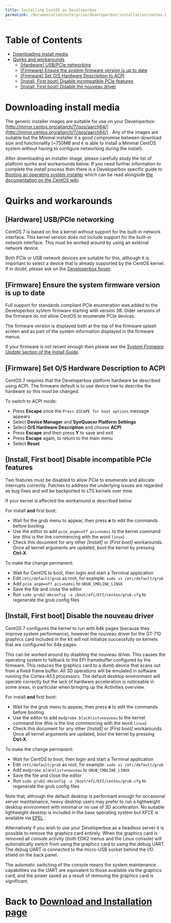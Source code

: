 ```yaml
---
title: Installing CentOS on Developerbox
permalink: /documentation/enterprise/developerbox/installation/centos.html
---
```

# Table of Contents

   * [Downloading install media](#downloading-install-media)
   * [Quirks and workarounds](#quirks-and-workarounds)
      * [[Hardware] USB/PCIe networking](#hardware-usbpcie-networking)
      * [[Firmware] Ensure the system firmware version is up to date](#firmware-ensure-the-system-firmware-is-up-to-date)
      * [[Firmware] Set O/S Hardware Description to ACPI](#firmware-set-os-hardware-description-to-acpi)
      * [[Install, First boot] Disable incompatible PCIe features](#install-first-boot-disable-incompatible-pcie-features)
      * [[Install, First boot] Disable the nouveau driver](#install-first-boot-disable-the-nouveau-driver)

<!-- Created by [gh-md-toc](https://github.com/ekalinin/github-markdown-toc) -->

# Downloading install media

The generic installer images are suitable for use on your Developerbox:
[http://mirror.centos.org/altarch/7/isos/aarch64/](http://mirror.centos.org/altarch/7/isos/aarch64/) .
Any of the images are
suitable but the Minimal installer it a good compromise between download
size and functionality (~750MB and it is able to install a Minimal
CentOS system without having to configure networking during the
install).

After downloading an installer image, please carefully study the list of
platform quirks and workarounds below. If you need further information
to complete the install process then there is a Developerbox specific
guide to [Booting an operating system installer](./) which can be read
alongside [the documentation on the CentOS
wiki](https://wiki.centos.org/Documentation).

# Quirks and workarounds

## [Hardware] USB/PCIe networking

CentOS 7 is based on the a kernel without support for
the built-in network interface. This kernel version does not include
support for the built-in
network interface. This must be worked around by using an external network
device.

Both PCIe or USB network devices are suitable for this, although it is
important to select a device that is already supported by the CentOS
kernel. If in doubt, please ask on the [Developerbox
forum](https://discuss.96boards.org/c/products/developerbox).

## [Firmware] Ensure the system firmware version is up to date

Full support for standards compliant PCIe enumeration was added to the
Developerbox system firmware starting with version 38. Older versions of the
firmware do not allow CentOS to enumerate PCIe devices.

The firmware version is displayed both at the top of the firmware splash screen
and as part of the system information displayed in the firmware menus.

If your firmware is not recent enough then please see the [*System Firmware Update*
section of the Install Guide](README.md#system-firmware-update).

## [Firmware] Set O/S Hardware Description to ACPI

CentOS 7 requires that the Developerbox platform hardware be
described using ACPI. The firmware default is to use device
tree to describe the hardware so this must be changed.

To switch to ACPI mode:

 * Press **Escape** once the `Press ESCAPE for boot options` message
   appears
 * Select **Device Manager** and **SynQuacer Platform Settings**
 * Select **O/S Hardware Description** and choose **ACPI**
 * Press **Escape** and then press **Y** to save and exit
 * Press **Escape** again, to return to the main menu
 * Select **Reset**

## [Install, First boot] Disable incompatible PCIe features

Two features must be disabled to allow PCIe to enumerate and allocate
interrupts correctly. Patches to address the underlying issues are
regarded as bug fixes and will be backported to LTS kernels over time.

If your kernel is affected the workaround is described below

For install **and** first boot:

 * Wait for the grub menu to appear, then press **e** to edit the
   commands before booting
 * Use the editor to add `pcie_aspm=off pci=nomsi` to the kernel command line (this
   is the line commencing with the word `linux`)
 * Check this document for any other *[Install]* or *[First boot]*
   workarounds. Once all kernel arguments are updated, boot the kernel
   by pressing **Ctrl-X**.

To make the change permanent:

 * Wait for CentOS to boot, then login and start a Terminal application
 * Edit `/etc/default/grub` as root, for example: `sudo vi /etc/default/grub`
 * Add `pcie_aspm=off pci=nomsi` to `GRUB_CMDLINE_LINUX`
 * Save the file and close the editor
 * Run `sudo grub2-mkconfig -o /boot/efi/EFI/centos/grub.cfg` to
   regenerate the grub config files

## [Install, First boot] Disable the nouveau driver

CentOS 7 configures the kernel to run with 64k pages (because they
improve system performance), however the nouveau driver for the GT-710
graphics card included in the kit will not initialize successfully
on kernels that are configured for 64k pages.

This can be worked around by disabling the nouveau driver. This causes
the operating system to fallback to the EFI framebuffer configured by
the firmware. This reduces the graphics card to a dumb device that scans
out from a fixed frame buffer. All 3D operations will be emulated in
software running the Cortex-A53 processors. The default desktop environment
will operate correctly but the lack of hardware acceleration is noticeable
in some areas, in particular when bringing up the Activities overview.

For install **and** first boot:

 * Wait for the grub menu to appear, then press **e** to edit the
   commands before booting
 * Use the editor to add `modprobe.blacklist=nouveau` to the kernel command line (this
   is the line commencing with the word `linux`)
 * Check this document for any other *[Install]* or *[First boot]*
   workarounds. Once all kernel arguments are updated, boot the kernel
   by pressing **Ctrl-X**.

To make the change permanent:

 * Wait for CentOS to boot, then login and start a Terminal application
 * Edit `/etc/default/grub` as root, for example: `sudo vi /etc/default/grub`
 * Add `modprobe.blacklist=nouveau` to `GRUB_CMDLINE_LINUX`
 * Save the file and close the editor
 * Run `sudo grub2-mkconfig -o /boot/efi/EFI/centos/grub.cfg` to
   regenerate the grub config files

Note that, although the default desktop is performant enough for occasional
server maintainance, heavy desktop users may prefer to run a lightweight desktop
environment with minimal or no use of 3D acceleration.
No suitable lightweight desktop is included in
the base operating system but XFCE is available via
[EPEL](https://fedoraproject.org/wiki/EPEL) .

Alternatively if you wish to use your Developerbox as a headless server it is
possible to remove the graphics card entirely. When the
graphics card is removed all console activity (both EDK2 menus and the
Linux console) will automatically switch from using the graphics card to
using the debug UART. The debug UART is connected to the micro-USB
socket behind the I/O shield on the back panel.

The automatic switching of the console means the system maintenance
capabilities via the UART are equivalent to those available via
the graphics card, and the power saved as a result of removing the
graphics card is significant.

# Back to [Download and Installation page](/documentation/enterprise/developerbox/installation/)
